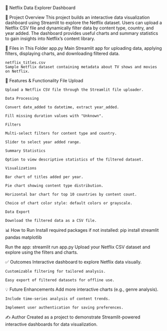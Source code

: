 🍿 Netflix Data Explorer Dashboard

📂 Project Overview
    This project builds an interactive data visualization dashboard using Streamlit to explore the Netflix dataset. Users can upload a Netflix CSV file and dynamically filter data by content type, country, and year added. The dashboard provides useful charts and summary statistics to gain insights into Netflix’s content library.

📑 Files in This Folder
    app.py
    Main Streamlit app for uploading data, applying filters, displaying charts, and downloading filtered data.

    netflix_titles.csv
    Sample Netflix dataset containing metadata about TV shows and movies on Netflix.

🔧 Features & Functionality
    File Upload

    Upload a Netflix CSV file through the Streamlit file uploader.

    Data Processing

    Convert date_added to datetime, extract year_added.

    Fill missing duration values with "Unknown".

    Filters

    Multi-select filters for content type and country.

    Slider to select year added range.

    Summary Statistics

    Option to view descriptive statistics of the filtered dataset.

    Visualizations

    Bar chart of titles added per year.

    Pie chart showing content type distribution.

    Horizontal bar chart for top 10 countries by content count.

    Choice of chart color style: default colors or grayscale.

    Data Export

    Download the filtered data as a CSV file.

📊 How to Run
    Install required packages if not installed:
    pip install streamlit pandas matplotlib

Run the app:
    streamlit run app.py
    Upload your Netflix CSV dataset and explore using the filters and charts.

✅ Outcomes
    Interactive dashboard to explore Netflix data visually.

    Customizable filtering for tailored analysis.

    Easy export of filtered datasets for offline use.

💡 Future Enhancements
    Add more interactive charts (e.g., genre analysis).

    Include time-series analysis of content trends.

    Implement user authentication for saving preferences.

✍️ Author
    Created as a project to demonstrate Streamlit-powered interactive dashboards for data visualization.

